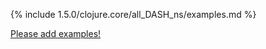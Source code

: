 {% include 1.5.0/clojure.core/all_DASH_ns/examples.md %}

[Please add examples!](https://github.com/arrdem/grimoire/edit/master/_includes/1.6.0/clojure.core/all_DASH_ns/examples.md)
